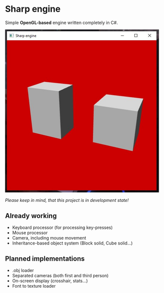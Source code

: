 # Sharp engine #

Simple **OpenGL-based** engine written completely in C#.

![Screenshot-01](Images/img01.jpg?raw=true "Screenshot-01")

*Please keep in mind, that this project is in development state!* 

## Already working ##

* Keyboard processor (for processing key-presses)
* Mouse processor
* Camera, including mouse movement
* Inheritance-based object system (Block solid, Cube solid...) 

## Planned implementations ##

* .obj loader
* Separated cameras (both first and third person)
* On-screen display (crosshair, stats...)
* Font to texture loader
